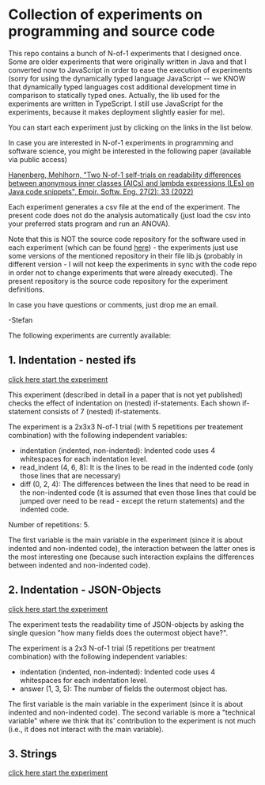 # Collection of experiments on programming and source code

This repo contains a bunch of N-of-1 experiments that I designed once. Some are older experiments that were originally written in Java and that I converted now to JavaScript in order to ease the execution of experiments (sorry for using the dynamically typed language JavaScript -- we KNOW that dynamically typed languages cost additional development time in comparison to statically typed ones. Actually, the lib used for the experiments are written in TypeScript. I still use JavaScript for the experiments, because it makes deployment slightly easier for me). 

You can start each experiment just by clicking on the links in the list below.

In case you are interested in N-of-1 experiments in programming and software science, you might be interested in the following paper (available via public access)

[Hanenberg, Mehlhorn, "Two N-of-1 self-trials on readability differences between anonymous inner classes (AICs) and lambda expressions (LEs) on Java code snippets", Empir. Softw. Eng. 27(2): 33 (2022)](https://doi.org/10.1007/s10664-021-10077-3)

Each experiment generates a csv file at the end of the experiment. The present code does not do the analysis automatically (just load the csv into your preferred stats program and run an ANOVA).


Note that this is NOT the source code repository for the software used in each experiment (which can be found [here](https://github.com/shanenbe/N-of-1-Experimentation)) - the experiments 
just use some versions of the mentioned repository in their file lib.js (probably in different version - I will not keep the experiments in sync with the code repo in order not to change experiments that were already executed). The present repository is the source code repository for the experiment definitions.

In case you have questions or comments, just drop me an email.

-Stefan


The following experiments are currently available:

## 1. Indentation - nested ifs
[click here start the experiment](https://htmlpreview.github.io/?https://raw.githubusercontent.com/shanenbe/Experiments/main/2023_Indentation/index.html)

This experiment (described in detail in a paper that is not yet published) checks the effect of indentation on (nested) if-statements. Each shown if-statement consists of 7 (nested) if-statements.

The experiment is a 2x3x3 N-of-1 trial (with 5 repetitions per treatement combination) with the following independent variables:

- indentation (indented, non-indented): Indented code uses 4 whitespaces for each indentation level.
- read_indent (4, 6, 8): It is the lines to be read in the indented code (only those lines that are necessary)
- diff (0, 2, 4): The differences between the lines that need to be read in the non-indented code (it is assumed that even those lines that could be jumped over need to be read - except the return statements) and the indented code.

Number of repetitions: 5.

The first variable is the main variable in the experiment (since it is about indented and non-indented code), the interaction between the latter ones is the most interesting one (because such interaction explains the differences between indented and non-indented code).

## 2. Indentation - JSON-Objects
[click here start the experiment](https://htmlpreview.github.io/?https://raw.githubusercontent.com/shanenbe/Experiments/main/2023_Indentation_JSON/index.html)

The experiment tests the readability time of JSON-objects by asking the single quesion "how many fields does the outermost object have?".

The experiment is a 2x3 N-of-1 trial (5 repetitions per treatment combination) with the following independent variables:

- indentation (indented, non-indented): Indented code uses 4 whitespaces for each indentation level.
- answer (1, 3, 5): The number of fields the outermost object has.

The first variable is the main variable in the experiment (since it is about indented and non-indented code). The second variable is more a "technical variable" where we think that its' contribution to the experiment is not much (i.e., it does not interact with the main variable).

## 3. Strings
[click here start the experiment](https://htmlpreview.github.io/?https://raw.githubusercontent.com/shanenbe/Experiments/main/2023_String_Expressions_Escaping_vs_NonSingleLiteral_vs_Composition/index.html)